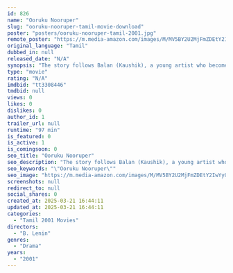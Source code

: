 ```yaml
---
id: 826
name: "Ooruku Nooruper"
slug: "ooruku-nooruper-tamil-movie-download"
poster: "posters/ooruku-nooruper-tamil-2001.jpg"
remote_poster: "https://m.media-amazon.com/images/M/MV5BY2U2MjFmZDEtY2IwYy00ODE5LThhMGEtYmY4NWY4MWJlZjM3XkEyXkFqcGdeQXVyODAzNzAwOTU@._V1_SX300.jpg"
original_language: "Tamil"
dubbed_in: null
released_date: "N/A"
synopsis: "The story follows Balan (Kaushik), a young artist who becomes disillusioned by the current political situation of his society. He joins the revolutionary organization Ooruku Nooruper, accidentally kills a priest and is sentenced t..."
type: "movie"
rating: "N/A"
imdbid: "tt3308446"
tmdbid: null
views: 0
likes: 0
dislikes: 0
author_id: 1
trailer_url: null
runtime: "97 min"
is_featured: 0
is_active: 1
is_comingsoon: 0
seo_title: "Ooruku Nooruper"
seo_description: "The story follows Balan (Kaushik), a young artist who becomes disillusioned by the current political situation of his society. He joins the revolutionary organization Ooruku Nooruper, accidentally kills a priest and is sentenced t..."
seo_keywords: "\"Ooruku Nooruper\""
seo_image: "https://m.media-amazon.com/images/M/MV5BY2U2MjFmZDEtY2IwYy00ODE5LThhMGEtYmY4NWY4MWJlZjM3XkEyXkFqcGdeQXVyODAzNzAwOTU@._V1_SX300.jpg"
screenshots: null
redirect_to: null
social_shares: 0
created_at: 2025-03-21 16:44:11
updated_at: 2025-03-21 16:44:11
categories:
  - "Tamil 2001 Movies"
directors:
  - "B. Lenin"
genres:
  - "Drama"
years:
  - "2001"
---
```

